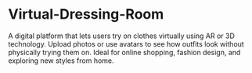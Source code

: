 # Virtual-Dressing-Room
A digital platform that lets users try on clothes virtually using AR or 3D technology. Upload photos or use avatars to see how outfits look without physically trying them on. Ideal for online shopping, fashion design, and exploring new styles from home.
